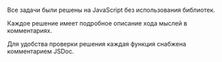 Все задачи были решены на JavaScript без использования библиотек.

Каждое решение имеет подробное описание хода мыслей в комментариях.

Для удобства проверки решения каждая функция снабжена комментарием JSDoc. 
